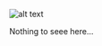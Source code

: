 ![alt text](https://media.giphy.com/media/3o6Ztrk67E3iKaZyiA/giphy.gif "Logo Title Text 1")

Nothing to seee here...
